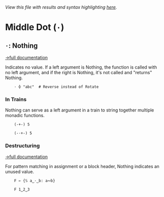 *View this file with results and syntax highlighting [here](https://mlochbaum.github.io/BQN/help/nothing.html).*

# Middle Dot (`·`)

## `·`: Nothing
[→full documentation](../doc/expression.md#nothing)

Indicates no value. If a left argument is Nothing, the function is called with no left argument, and if the right is Nothing, it's not called and "returns" Nothing.

        · ⌽ "abc"  # Reverse instead of Rotate

### In Trains

Nothing can serve as a left argument in a train to string together multiple monadic functions.

        (-+-) 5

        (-·+-) 5

### Destructuring
[→full documentation](../doc/expression.md#destructuring)

For pattern matching in assignment or a block header, Nothing indicates an unused value.

        F ← {𝕊 a‿·‿b: a∾b}

        F 1‿2‿3
